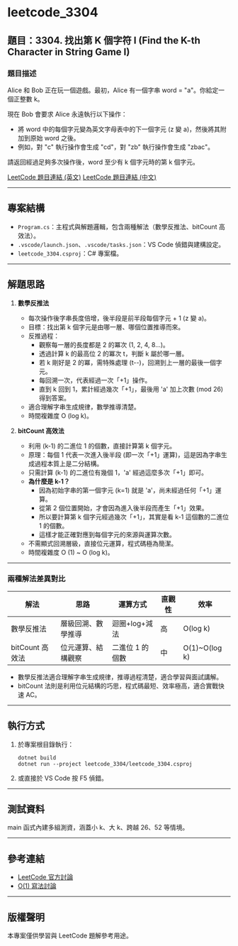 # leetcode_3304

## 題目：3304. 找出第 K 個字符 I (Find the K-th Character in String Game I)

### 題目描述

Alice 和 Bob 正在玩一個遊戲。最初，Alice 有一個字串 word = "a"。你給定一個正整數 k。

現在 Bob 會要求 Alice 永遠執行以下操作：
- 將 word 中的每個字元變為英文字母表中的下一個字元 (z 變 a)，然後將其附加到原始 word 之後。
- 例如，對 "c" 執行操作會生成 "cd"，對 "zb" 執行操作會生成 "zbac"。

請返回經過足夠多次操作後，word 至少有 k 個字元時的第 k 個字元。

[LeetCode 題目連結 (英文)](https://leetcode.com/problems/find-the-k-th-character-in-string-game-i/)
[LeetCode 題目連結 (中文)](https://leetcode.cn/problems/find-the-k-th-character-in-string-game-i/)

---

## 專案結構

- `Program.cs`：主程式與解題邏輯，包含兩種解法（數學反推法、bitCount 高效法）。
- `.vscode/launch.json`、`.vscode/tasks.json`：VS Code 偵錯與建構設定。
- `leetcode_3304.csproj`：C# 專案檔。

---

## 解題思路

1. **數學反推法**
   - 每次操作後字串長度倍增，後半段是前半段每個字元 + 1 (z 變 a)。
   - 目標：找出第 k 個字元是由哪一層、哪個位置推導而來。
   - 反推過程：
     - 觀察每一層的長度都是 2 的冪次 (1, 2, 4, 8...)。
     - 透過計算 k 的最高位 2 的冪次 t，判斷 k 屬於哪一層。
     - 若 k 剛好是 2 的冪，需特殊處理 (t--)，回溯到上一層的最後一個字元。
     - 每回溯一次，代表經過一次「+1」操作。
     - 直到 k 回到 1，累計經過幾次「+1」，最後用 'a' 加上次數 (mod 26) 得到答案。
   - 適合理解字串生成規律，數學推導清楚。
   - 時間複雜度 O (log k)。

2. **bitCount 高效法**
   - 利用 (k-1) 的二進位 1 的個數，直接計算第 k 個字元。
   - 原理：每個 1 代表一次進入後半段 (即一次「+1」運算)，這是因為字串生成過程本質上是二分結構。
   - 只需計算 (k-1) 的二進位有幾個 1，'a' 經過這麼多次「+1」即可。
   - **為什麼是 k-1？**
     - 因為初始字串的第一個字元 (k=1) 就是 'a'，尚未經過任何「+1」運算。
     - 從第 2 個位置開始，才會因為進入後半段而產生「+1」效果。
     - 所以要計算第 k 個字元經過幾次「+1」，其實是看 k-1 這個數的二進位 1 的個數。
     - 這樣才能正確對應到每個字元的來源與運算次數。
   - 不需顯式回溯層級，直接位元運算，程式碼極為簡潔。
   - 時間複雜度 O (1) \~ O (log k)。

---

### 兩種解法差異對比

| 解法           | 思路                   | 運算方式         | 直觀性 | 效率 |
|----------------|------------------------|------------------|--------|------|
| 數學反推法     | 層級回溯、數學推導     | 迴圈+log+減法    | 高     | O(log k) |
| bitCount 高效法| 位元運算、結構觀察     | 二進位 1 的個數   | 中     | O(1)~O(log k) |

- 數學反推法適合理解字串生成規律，推導過程清楚，適合學習與面試講解。
- bitCount 法則是利用位元結構的巧思，程式碼最短、效率極高，適合實戰快速 AC。

---

## 執行方式

1. 於專案根目錄執行：
   ```
   dotnet build
   dotnet run --project leetcode_3304/leetcode_3304.csproj
   ```
2. 或直接於 VS Code 按 F5 偵錯。

---

## 測試資料
main 函式內建多組測資，涵蓋小 k、大 k、跨越 26、52 等情境。

---

## 參考連結
- [LeetCode 官方討論](https://leetcode.cn/problems/find-the-k-th-character-in-string-game-i/solutions/3708678/zhao-chu-di-k-ge-zi-fu-i-by-leetcode-sol-9epa/)
- [O(1) 寫法討論](https://leetcode.cn/problems/find-the-k-th-character-in-string-game-i/solutions/2934326/o1-zuo-fa-yi-xing-dai-ma-jie-jue-pythonj-zgqh/)

---

## 版權聲明
本專案僅供學習與 LeetCode 題解參考用途。
